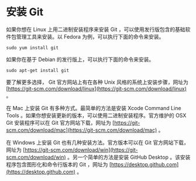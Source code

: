 # 安装 Git

如果你想在 Linux 上用二进制安装程序来安装 Git ，可以使用发行版包含的基础软件包管理工具来安装。以 Fedora 为例，可以执行下面的命令来安装。

```shell
sudo yum install git
```

如果你在基于 Debian 的发行版上，可以执行下面的命令来安装。

```shell
sudo apt-get install git
```

要了解更多选择， Git 官方网站上有在各种 Unix 风格的系统上安装步骤，网址为 [https://git-scm.com/download/linux](https://git-scm.com/download/linux) 。

在 Mac 上安装 Git 有多种方式。最简单的方法是安装 Xcode Command Line Tools 。如果你想安装更新的版本，可以使用二进制安装程序。官方维护的 OSX Git 安装程序可以在 Git 官方网站下载，网址为 [https://git-scm.com/download/mac](https://git-scm.com/download/mac) 。

在 Windows 上安装 Git 也有几种安装方法。官方版本可以在 Git 官方网站下载，网址为 [https://git-scm.com/download/win](https://git-scm.com/download/win) 。另一个简单的方法是安装 GitHub Desktop 。该安装程序包含图形化和命令行版本的 Git ，网址为 [https://desktop.github.com](https://desktop.github.com) 。

